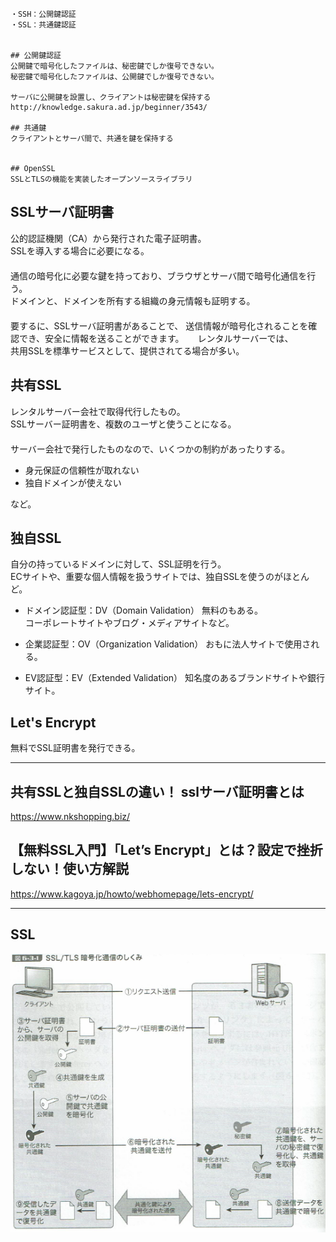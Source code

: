 ```
・SSH：公開鍵認証
・SSL：共通鍵認証


## 公開鍵認証  
公開鍵で暗号化したファイルは、秘密鍵でしか復号できない。
秘密鍵で暗号化したファイルは、公開鍵でしか復号できない。

サーバに公開鍵を設置し、クライアントは秘密鍵を保持する
http://knowledge.sakura.ad.jp/beginner/3543/

## 共通鍵
クライアントとサーバ間で、共通を鍵を保持する


## OpenSSL
SSLとTLSの機能を実装したオープンソースライブラリ
```


## SSLサーバ証明書
公的認証機関（CA）から発行された電子証明書。  
SSLを導入する場合に必要になる。  
　  
通信の暗号化に必要な鍵を持っており、ブラウザとサーバ間で暗号化通信を行う。  
ドメインと、ドメインを所有する組織の身元情報も証明する。  
　  
要するに、SSLサーバ証明書があることで、
送信情報が暗号化されることを確認でき、安全に情報を送ることができます。
　
レンタルサーバーでは、  
共用SSLを標準サービスとして、提供されてる場合が多い。  



## 共有SSL
レンタルサーバー会社で取得代行したもの。  
SSLサーバー証明書を、複数のユーザと使うことになる。  
　  
サーバー会社で発行したものなので、いくつかの制約があったりする。  

 * 身元保証の信頼性が取れない
 * 独自ドメインが使えない

など。



## 独自SSL
自分の持っているドメインに対して、SSL証明を行う。  
ECサイトや、重要な個人情報を扱うサイトでは、独自SSLを使うのがほとんど。

 * ドメイン認証型：DV（Domain Validation）
無料のもある。  
コーポレートサイトやブログ・メディアサイトなど。

 * 企業認証型：OV（Organization Validation）
おもに法人サイトで使用される。

 * EV認証型：EV（Extended Validation）
知名度のあるブランドサイトや銀行サイト。


## Let's Encrypt
無料でSSL証明書を発行できる。


_________________________________________________
## 共有SSLと独自SSLの違い！ sslサーバ証明書とは
<https://www.nkshopping.biz/>


## 【無料SSL入門】「Let’s Encrypt」とは？設定で挫折しない！使い方解説
<https://www.kagoya.jp/howto/webhomepage/lets-encrypt/>

_________________________________________________
## SSL
![alt](SSL.png)



